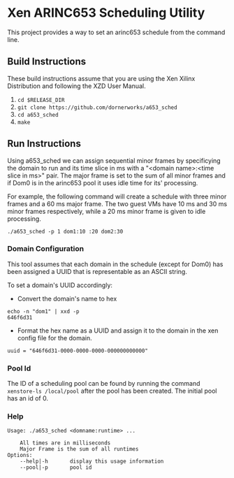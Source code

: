 # Xen ARINC653 Scheduling Utility

This project provides a way to set an arinc653 schedule from the command line.

## Build Instructions

These build instructions assume that you are using the Xen Xilinx Distribution
and following the XZD User Manual.

1.	`cd $RELEASE_DIR`
2.  `git clone https://github.com/dornerworks/a653_sched`
3.  `cd a653_sched`
4.	`make`

## Run Instructions

Using a653\_sched we can assign sequential minor frames by specificying the
domain to run and its time slice in ms with a
"\<domain name\>:\<time slice in ms\>" pair.  The major frame is set to
the sum of all minor frames and if Dom0 is in the arinc653 pool it uses
idle time for its' processing.

For example, the following command will create a schedule with three minor
frames and a 60 ms major frame.  The two guest VMs have 10 ms and 30 ms
minor frames respectively, while a 20 ms minor frame is given to idle
processing.

`./a653_sched -p 1 dom1:10 :20 dom2:30`

### Domain Configuration

This tool assumes that each domain in the schedule (except for Dom0) has
been assigned a UUID that is representable as an ASCII string.

To set a domain's UUID accordingly:

- Convert the domain's name to hex
```
echo -n "dom1" | xxd -p
646f6d31
```
- Format the hex name as a UUID and assign it to the domain in the xen config
  file for the domain.
```
uuid = "646f6d31-0000-0000-0000-000000000000"
```

### Pool Id

The ID of a scheduling pool can be found by running the command
`xenstore-ls /local/pool` after the pool has been created.  The initial pool
has an id of 0.

### Help
```
Usage: ./a653_sched <domname:runtime> ...

	All times are in milliseconds
	Major Frame is the sum of all runtimes
Options:
	--help|-h		display this usage information
	--pool|-p		pool id
```
